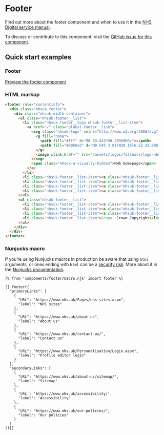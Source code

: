 # Footer

Find out more about the footer component and when to use it in the [NHS Digital service manual](https://beta.nhs.uk/service-manual/patterns/footer/).

To discuss or contribute to this component, visit the [GitHub issue for this component](https://github.com/nhsuk/nhsuk-frontend/issues/168).

## Quick start examples

### Footer

[Preview the footer component](https://nhsuk.github.io/nhsuk-frontend/components/footer.html)

### HTML markup

```html
<footer role="contentinfo">
  <div class="nhsuk-footer">
    <div class="nhsuk-width-container">
      <ul class="nhsuk-footer__list">
        <li class="nhsuk-footer__logo nhsuk-footer__list-item">
          <a href="/" class="global-footer__link">
            <svg class="nhsuk-logo" xmlns="http://www.w3.org/2000/svg" role="presentation" focusable="false">
              <g fill="none">
                <path fill="#fff" d="M0 39.842h98.203V0H0z"></path>
                <path fill="#0058ad" d="M9.548 3.817H20.16l6.52 22.08h.09l4.465-22.08h8.021l-6.74 31.84H21.939l-6.65-22.032h-.09l-4.424 22.031H2.754l6.794-31.84m32.852.001h8.518l-2.502 12.18h10.069l2.508-12.18h8.519l-6.61 31.84h-8.518l2.826-13.638H47.135L44.31 35.656h-8.518L42.4 3.816m49.53 7.209c-1.64-.773-3.873-1.457-7.016-1.457-3.37 0-6.106.498-6.106 3.056 0 4.512 12.35 2.828 12.35 12.499 0 8.802-8.16 11.085-15.54 11.085-3.281 0-7.065-.78-9.842-1.648l2.006-6.477c1.682 1.096 5.058 1.827 7.835 1.827 2.646 0 6.789-.503 6.789-3.786 0-5.111-12.35-3.194-12.35-12.176 0-8.214 7.202-10.676 14.176-10.676 3.92 0 7.608.413 9.75 1.413l-2.052 6.34"></path>
              </g>
              <image xlink:href="" src="/assets/logos/fallback/logo-nhs.png"></image>
            </svg>
            <span class="nhsuk-u-visually-hidden">NHS homepage</span>
          </a>
        </li>
        <li class="nhsuk-footer__list-item"><a class="nhsuk-footer__list-item-link" href="https://www.nhs.uk/Pages/nhs-sites.aspx">NHS sites</a></li>
        <li class="nhsuk-footer__list-item"><a class="nhsuk-footer__list-item-link" href="https://www.nhs.uk/about-us">About us</a></li>
        <li class="nhsuk-footer__list-item"><a class="nhsuk-footer__list-item-link" href="https://www.nhs.uk/contact-us/">Contact us</a></li>
        <li class="nhsuk-footer__list-item"><a class="nhsuk-footer__list-item-link" href="https://www.nhs.uk/Personalisation/Login.aspx">Profile editor login</a></li>
      </ul>
      <ul class="nhsuk-footer__list">
        <li class="nhsuk-footer__list-item"><a class="nhsuk-footer__list-item-link" href="https://www.nhs.uk/about-us/sitemap/">Sitemap</a></li>
        <li class="nhsuk-footer__list-item"><a class="nhsuk-footer__list-item-link" href="https://www.nhs.uk/accessibility/">Accessibility</a></li>
        <li class="nhsuk-footer__list-item"><a class="nhsuk-footer__list-item-link" href="https://www.nhs.uk/our-policies/">Our policies</a></li>
        <li class="nhsuk-footer__list-item">&copy; Crown Copyright</li>
      </ul>
    </div>
  </div>
</footer>
```

### Nunjucks macro

If you’re using Nunjucks macros in production be aware that using `html` arguments, or ones ending with `html` can be a [security risk](https://en.wikipedia.org/wiki/Cross-site_scripting). More about it in the [Nunjucks documentation](https://mozilla.github.io/nunjucks/api.html#user-defined-templates-warning).

```
{% from 'components/footer/macro.njk' import footer %}

{{ footer({
  "primaryLinks": [
    {
      "URL": "https://www.nhs.uk/Pages/nhs-sites.aspx",
      "label": "NHS sites"
    },
    {
      "URL": "https://www.nhs.uk/about-us",
      "label": "About us"
    },
    {
      "URL": "https://www.nhs.uk/contact-us/",
      "label": "Contact us"
    },
    {
      "URL": "https://www.nhs.uk/Personalisation/Login.aspx",
      "label": "Profile editor login"
    }
  ],
  "secondaryLinks": [
    {
      "URL": "https://www.nhs.uk/about-us/sitemap/",
      "label": "Sitemap"
    },
    {
      'URL': 'https://www.nhs.uk/accessibility/',
      'label': 'Accessibility'
    },
    {
      "URL": "https://www.nhs.uk/our-policies/",
      "label": "Our policies"
    }
  ]
})}}
```
